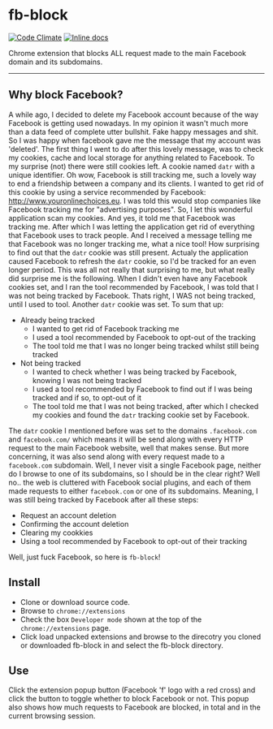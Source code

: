 # fb-block

[![Code Climate](https://codeclimate.com/github/opensoars/fb-block/badges/gpa.svg)](https://codeclimate.com/github/opensoars/fb-block)
[![Inline docs](http://inch-ci.org/github/opensoars/fb-block.svg?branch=master)](http://inch-ci.org/github/opensoars/fb-block)

Chrome extension that blocks ALL request made to the main Facebook domain and its subdomains.


---


## Why block Facebook?

A while ago, I decided to delete my Facebook account because of the way Facebook is getting used nowadays. In my opinion it wasn't much more than a data feed of complete utter bullshit. Fake happy messages and shit. So I was happy when facebook gave me the message that my account was 'deleted'. The first thing I went to do after this lovely message, was to check my cookies, cache and local storage for anything related to Facebook. To my surprise (not) there were still cookies left. A cookie named `datr` with a unique identifier. Oh wow, Facebook is still tracking me, such a lovely way to end a friendship between a company and its clients. I wanted to get rid of this cookie by using a service recommended by Facebook: http://www.youronlinechoices.eu. I was told this would stop companies like Facebook tracking me for "advertising purposes". So, I let this wonderful application scan my cookies. And yes, it told me that Facebook was tracking me. After which I was letting the application get rid of everything that Facebook uses to track people. And I received a message telling me that Facebook was no longer tracking me, what a nice tool! How surprising to find out that the `datr` cookie was still present. Actualy the application caused Facebook to refresh the `datr` cookie, so I'd be tracked for an even longer period. This was all not really that surprising to me, but what really did surprise me is the following. When I didn't even have any Facebook cookies set, and I ran the tool recommended by Facebook, I was told that I was not being tracked by Facebook. Thats right, I WAS not being tracked, until I used to tool. Another `datr` cookie was set. To sum that up: 

* Already being tracked
    - I wanted to get rid of Facebook tracking me
    - I used a tool recommended by Facebook to opt-out of the tracking
    - The tool told me that I was no longer being tracked whilst still being tracked
* Not being tracked
    - I wanted to check whether I was being tracked by Facebook, knowing I was not being tracked
    - I used a tool recommended by Facebook to find out if I was being tracked and if so, to opt-out of it
    - The tool told me that I was not being tracked, after which I checked my cookies and found the `datr` tracking cookie set by Facebook.

The `datr` cookie I mentioned before was set to the domains `.facebook.com` and `facebook.com/` which means it will be send along with every HTTP request to the main Facebook website, well that makes sense. But more concerning, it was also send along with every request made to a `facebook.com` subdomain. Well, I never visit a single Facebook page, neither do I browse to one of its subdomains, so I should be in the clear right? Well no.. the web is cluttered with Facebook social plugins, and each of them  made requests to either `facebook.com` or one of its subdomains. Meaning, I was still being tracked by Facebook after all these steps:

* Request an account deletion
* Confirming the account deletion
* Clearing my cookkies
* Using a tool recommended by Facebook to opt-out of their tracking

Well, just fuck Facebook, so here is `fb-block`!


## Install

* Clone or download source code.
* Browse to `chrome://extensions`
* Check the box `Developer mode` shown at the top of the `chrome://extensions` page.
* Click load unpacked extensions and browse to the direcotry you cloned or downloaded fb-block in and select the fb-block directory.


## Use

Click the extension popup button (Facebook 'f' logo with a red cross) and click the button to toggle whether to block Facebook or not. This popup also shows how much requests to Facebook are blocked, in total and in the current browsing session.